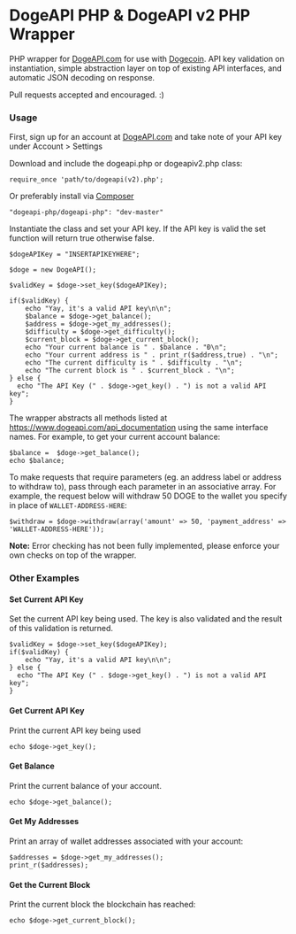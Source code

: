 DogeAPI PHP & DogeAPI v2 PHP Wrapper
===========

PHP wrapper for [DogeAPI.com](https://www.dogeapi.com/) for use with [Dogecoin](http://dogecoin.com/). API key validation on instantiation, simple abstraction layer on top of existing API interfaces, and automatic JSON decoding on response.

Pull requests accepted and encouraged. :)

### Usage

First, sign up for an account at [DogeAPI.com](https://www.dogeapi.com/) and take note of your API key under Account > Settings

Download and include the dogeapi.php or dogeapiv2.php class:

~~~
require_once 'path/to/dogeapi(v2).php';
~~~

Or preferably install via [Composer](https://getcomposer.org/)

~~~
"dogeapi-php/dogeapi-php": "dev-master"
~~~

Instantiate the class and set your API key. If the API key is valid the set function will return true otherwise false.

~~~
$dogeAPIKey = "INSERTAPIKEYHERE";

$doge = new DogeAPI();

$validKey = $doge->set_key($dogeAPIKey);

if($validKey) {
	echo "Yay, it's a valid API key\n\n";
	$balance = $doge->get_balance();
	$address = $doge->get_my_addresses();
	$difficulty = $doge->get_difficulty();
	$current_block = $doge->get_current_block();
	echo "Your current balance is " . $balance . "Ɖ\n";
	echo "Your current address is " . print_r($address,true) . "\n";
	echo "The current difficulty is " . $difficulty . "\n";
	echo "The current block is " . $current_block . "\n";
} else {
  echo "The API Key (" . $doge->get_key() . ") is not a valid API key";
}
~~~

The wrapper abstracts all methods listed at https://www.dogeapi.com/api_documentation using the same interface names. For example, to get your current account balance:

~~~
$balance =  $doge->get_balance();
echo $balance;
~~~

To make requests that require parameters (eg. an address label or address to withdraw to), pass through each parameter in an associative array. For example, the request below will withdraw 50 DOGE to the wallet you specify in place of `WALLET-ADDRESS-HERE`:

~~~
$withdraw = $doge->withdraw(array('amount' => 50, 'payment_address' => 'WALLET-ADDRESS-HERE'));
~~~

**Note:** Error checking has not been fully implemented, please enforce your own checks on top of the wrapper. 

### Other Examples

#### Set Current API Key

Set the current API key being used. The key is also validated and the result of this validation is returned.

~~~
$validKey = $doge->set_key($dogeAPIKey);
if($validKey) {
	echo "Yay, it's a valid API key\n\n";
} else {
  echo "The API Key (" . $doge->get_key() . ") is not a valid API key";
}
~~~

#### Get Current API Key

Print the current API key being used

~~~
echo $doge->get_key();
~~~

#### Get Balance

Print the current balance of your account.

~~~
echo $doge->get_balance();
~~~

#### Get My Addresses

Print an array of wallet addresses associated with your account:

~~~
$addresses = $doge->get_my_addresses();
print_r($addresses);
~~~

#### Get the Current Block

Print the current block the blockchain has reached:

~~~
echo $doge->get_current_block();
~~~
